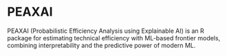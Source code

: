 # PEAXAI
PEAXAI (Probabilistic Efficiency Analysis using Explainable AI) is an R package for estimating technical efficiency with ML-based frontier models, combining interpretability and the predictive power of modern ML.
